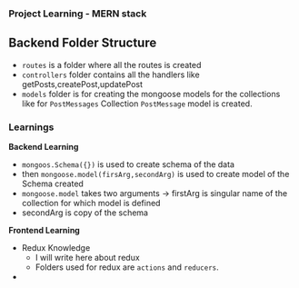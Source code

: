 ### Project Learning - MERN stack

## Backend Folder Structure

- `routes` is a folder where all the routes is created
- `controllers` folder contains all the handlers like getPosts,createPost,updatePost
- `models` folder is for creating the mongoose models for the collections like for `PostMessages` Collection `PostMessage` model is created.

### Learnings

**Backend Learning**

- `mongoos.Schema({})` is used to create schema of the data
- then `mongoose.model(firsArg,secondArg)` is used to create model of the Schema created
- `mongoose.model` takes two arguments -> firstArg is singular name of the collection for which model is defined
- secondArg is copy of the schema

**Frontend Learning**

- Redux Knowledge
  - I will write here about redux
  - Folders used for redux are `actions` and `reducers`.
-
